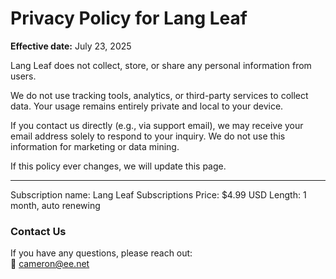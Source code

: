 # Privacy Policy for Lang Leaf

**Effective date:** July 23, 2025

Lang Leaf does not collect, store, or share any personal information from users.

We do not use tracking tools, analytics, or third-party services to collect data. Your usage remains entirely private and local to your device.

If you contact us directly (e.g., via support email), we may receive your email address solely to respond to your inquiry. We do not use this information for marketing or data mining.

If this policy ever changes, we will update this page.

---
Subscription name: Lang Leaf Subscriptions
Price: $4.99 USD
Length: 1 month, auto renewing



### Contact Us

If you have any questions, please reach out:  
📧 cameron@ee.net
